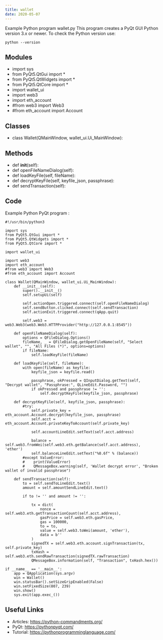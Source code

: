 ```yaml
---
title: wallet
date: 2020-05-07
---
```

Example Python program wallet.py
This program creates a PyQt GUI
Python version 3.x or newer.
To check the Python version use:

    python --version

## Modules

* import sys
* from PyQt5.QtGui import *
* from PyQt5.QtWidgets import *
* from PyQt5.QtCore import *
* import wallet_ui
* import web3
* import eth_account
* #from web3 import Web3
* #from eth_account import Account

## Classes

* class Wallet(QMainWindow, wallet_ui.Ui_MainWindow):

## Methods

* def __init__(self):
* def openFileNameDialog(self):
* def loadKeyFile(self, fileName):
* def decryptKeyFile(self, keyfile_json, passphrase):
* def sendTransaction(self):

## Code

Example Python PyQt program :

    #!/usr/bin/python3
    
    import sys
    from PyQt5.QtGui import *
    from PyQt5.QtWidgets import *
    from PyQt5.QtCore import *
    
    import wallet_ui
    
    import web3
    import eth_account
    #from web3 import Web3
    #from eth_account import Account
    
    class Wallet(QMainWindow, wallet_ui.Ui_MainWindow):
        def __init__(self):
            super().__init__()
            self.setupUi(self)
    
            self.actionOpen.triggered.connect(self.openFileNameDialog)
            self.sendButton.clicked.connect(self.sendTransaction)
            self.actionExit.triggered.connect(qApp.quit)
    
            self.web3 = web3.Web3(web3.Web3.HTTPProvider("http://127.0.0.1:8545"))
    
        def openFileNameDialog(self):    
            options = QFileDialog.Options()
            fileName, _ = QFileDialog.getOpenFileName(self, "Select wallet", "", "All Files (*)", options=options)
            if fileName:
                self.loadKeyFile(fileName)
    
        def loadKeyFile(self, fileName):
            with open(fileName) as keyfile:
                keyfile_json = keyfile.read()
                
                passphrase, okPressed = QInputDialog.getText(self, "Decrypt wallet", "Passphrase:", QLineEdit.Password, "")
                if okPressed and passphrase != '':
                    self.decryptKeyFile(keyfile_json, passphrase)
    
        def decryptKeyFile(self, keyfile_json, passphrase):
            #try:
                self.private_key = eth_account.Account.decrypt(keyfile_json, passphrase)
                self.acct = eth_account.Account.privateKeyToAccount(self.private_key)
    
                self.accountLineEdit.setText(self.acct.address)
    
                balance = self.web3.fromWei(self.web3.eth.getBalance(self.acct.address), 'ether')
                self.balanceLineEdit.setText("%0.6f" % (balance))
            #except ValueError:
            #    print(ValueError)
            #    QMessageBox.warning(self, 'Wallet decrypt error', "Broken wallet of invalid passphrase")
           
        def sendTransaction(self):
            to = self.sendToLineEdit.text()
            amount = self.amountSendLineEdit.text()
    
            if to != '' and amount != '':
    
                tx = dict(
                    nonce = self.web3.eth.getTransactionCount(self.acct.address),
                    gasPrice = self.web3.eth.gasPrice,
                    gas = 100000,
                    to = to,
                    value = self.web3.toWei(amount, 'ether'),
                    data = b''
                )
                signedTX = self.web3.eth.account.signTransaction(tx, self.private_key)
                txHash = self.web3.eth.sendRawTransaction(signedTX.rawTransaction)
                QMessageBox.information(self, "Transaction", txHash.hex())
    
    if __name__ == '__main__':
        app = QApplication(sys.argv)
        win = Wallet()
        win.statusBar().setSizeGripEnabled(False)
        win.setFixedSize(807, 239)
        win.show()
        sys.exit(app.exec_())
    

## Useful Links

- Articles: https://python-commandments.org/
- PyQt: https://pythonpyqt.com/
- Tutorial: https://pythonprogramminglanguage.com/
